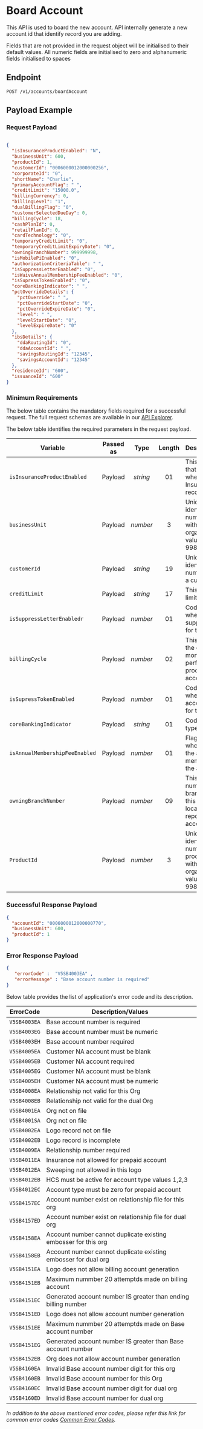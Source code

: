 # Board Account

This API is used to board the new account. API internally generate a new account id that identify record you are adding.

Fields that are not provided in the request object will be initialised to their default values. All numeric fields are initialised to zero and alphanumeric fields initialised to spaces

## Endpoint

`POST /v1/accounts/boardAccount`

## Payload Example

### Request Payload

```json

{
  "isInsuranceProductEnabled": "N",
  "businessUnit": 600,
  "productId": 1,
  "customerId": "0006000012000000256",
  "corporateId": "0",
  "shortName": "Charlie",
  "primaryAccountFlag": " ",
  "creditLimit": "15000.0",
  "billingCurrency": 0,
  "billingLevel": "1",
  "dualBillingFlag": "0",
  "customerSelectedDueDay": 0,
  "billingCycle": 18,
  "cashPlanId": 0,
  "retailPlanId": 0,
  "cardTechnology": "0",
  "temporaryCreditLimit": "0",
  "temporaryCreditLimitExpiryDate": "0",
  "owningBranchNumber": 999999998,
  "isMobilePiEnabled": "0",
  "authorizationCriteriaTable": " ",
  "isSuppressLetterEnabled": "0",
  "isWaiveAnnualMembershipFeeEnabled": "0",
  "isSupressTokenEnabled": "0",
  "coreBankingIndicator": " ",
  "pctOverrideDetails": {
    "pctOverride": " ",
    "pctOverrideStartDate": "0",
    "pctOverrideExpireDate": "0",
    "level": " ",
    "levelStartDate": "0",
    "levelExpireDate": "0"
  },
  "ibsDetails": {
    "ddaRoutingId": "0",
    "ddaAccountId": " ",
    "savingsRoutingId": "12345",
    "savingsAccountId": "12345"
  },
  "residenceId": "600",
  "issuanceId": "600"
}
``` 

### Minimum Requirements

The below table contains the mandatory fields required for a successful request. The full request schemas are available in our [API Explorer](../api/?type=post&path=/v1/accounts/boardAccount).

The below table identifies the required parameters in the request payload.

| Variable | Passed as | Type | Length | Description/Values |
| -------- | :-------: | :--: | :------------: | ------------------ |
| `isInsuranceProductEnabled` | Payload | *string* | 01 | This is the code that indicates whether to add an Insurance Product record. |
| `businessUnit` | Payload | *number* | 3 | Unique identification number associated with the organization. Valid values from 001-998. |
| `customerId` | Payload | *string* | 19 | Unique identification number assigned to a customer. |
| `creditLimit` | Payload | *string* | 17 | This is the credit limit of the account. |
| `isSuppressLetterEnabledr`| Payload | *number* | 01 | Code that indicates whether to suppress all letters for the account. |
| `billingCycle` | Payload | *number* | 02 | This flag indicates the day of the month that CMS performs cycle processing for the account. |
| `isSupressTokenEnabled` | Payload | *number* | 01 | Code that indicates whether the account is eligible for tokenization. |
| `coreBankingIndicator` | Payload | *string* | 01 | Code that indicates type of account. |
| `isAnnualMembershipFeeEnabled` | Payload | *number* | 01 | Flag that indicates whether to waive the annual membership fee for the account. |
| `owningBranchNumber` | Payload | *number* | 09 | This field is the number of the branch that owns this account and location of financial reporting for this account. |
| `ProductId` | Payload | *number* | 3 | Unique identification number of the product associated with the organization. Valid values are 001-998. |

### Successful Response Payload

```json
{
  "accountId": "0006000012000000770",
  "businessUnit": 600,
  "productId": 1
}
```

### Error Response Payload

```json
{
   "errorCode" :  "V5SB4003EA" ,
   "errorMessage" : "Base account number is required"   
}
```

Below table provides the list of application's error code and its description.

| ErrorCode |  Description/Values |
| --------  | ------------------ |
| `V5SB4003EA` | Base account number is required |
| `V5SB4003EG` | Base account number must be numeric |
| `V5SB4003EH` | Base account number required |
| `V5SB4005EA` | Customer NA account must be blank |
| `V5SB4005EB` | Customer NA account required |
| `V5SB4005EG` | Customer NA account must be blank |
| `V5SB4005EH` | Customer NA account must be numeric |
| `V5SB4008EA` | Relationship not valid for this Org |
| `V5SB4008EB` | Relationship not valid for the dual Org |
| `V5SB4001EA` | Org not on file |
| `V5SB4001SA` | Org not on file |
| `V5SB4002EA` | Logo record not on file |
| `V5SB4002EB` | Logo record is incomplete |
| `V5SB4009EA` | Relationship number required |
| `V5SB4011EA` | Insurance not allowed for prepaid account |
| `V5SB4012EA` | Sweeping not allowed in this logo |
| `V5SB4012EB` | HCS must be active for account type values 1,2,3 |
| `V5SB4012EC` | Account type must be zero for prepaid account |
| `V5SB4157EC` | Account number exist on relationship file for this org |
| `V5SB4157ED` | Account number exist on relationship file for dual org |
| `V5SB4158EA` | Account number cannot duplicate existing embosser for this org |
| `V5SB4158EB` | Account number cannot duplicate existing embosser for dual org |
| `V5SB4151EA` | Logo does not allow billing account generation |
| `V5SB4151EB` | Maximum nummber 20 attemptds made on billing account |
| `V5SB4151EC` | Generated account number IS greater than ending billing number|
| `V5SB4151ED` | Logo does not allow account number generation |
| `V5SB4151EE` | Maximum nummber 20 attemptds made on Base account number |
| `V5SB4151EG` | Generated account number IS greater than Base account number|
| `V5SB4152EB` | Org does not allow account number generation |
| `V5SB4160EA` | Invalid Base account number digit for this org |
| `V5SB4160EB` | Invalid Base account number for this Org |
| `V5SB4160EC` | Invalid Base account number digit for dual org |
| `V5SB4160ED` | Invalid Base account number for dual org |

*In addition to the above mentioned error codes, please refer this link for common error codes [Common Error Codes](..docs/?path=docs/common-error-codes.md).*